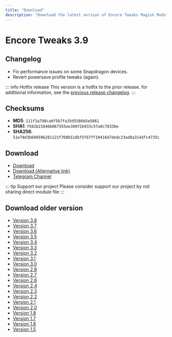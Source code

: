 ```yaml
---
title: "Download"
description: "Download the latest version of Encore Tweaks Magisk Module here"
---
```


# Encore Tweaks 3.9

## Changelog
- Fix performance issues on some Snapdragon devices.
- Revert powersave profile tweaks (again).

::: info Hotfix release
This version is a hotfix to the prior release.
for additional information, see the [previous release changelog](/download/version/3.8).
:::

## Checksums
- **MD5**: `111f3a798ca6f5b7fa35d5586b5e5061`
- **SHA1**: `f502b21846b067555ee309f2b933c57a0c78336e`
- **SHA256**: `51e78d3b608596281121f760b51dbf5f67ff10416d7dedc23ad8a314dfc4735c`

## Download
- [Download](https://shrinkme.ink/daEPA)
- [Download (Alternative link)](https://safefileku.com/download/JP6XADge6N4Xr166)
- [Telegram Channel](https://rem01schannel.t.me)

::: tip Support our project
Please consider support our project by not sharing direct module file
:::

## Download older version
- [Version 3.8](/download/version/3.8)
- [Version 3.7](/download/version/3.7)
- [Version 3.6](/download/version/3.6)
- [Version 3.5](/download/version/3.5)
- [Version 3.4](/download/version/3.4)
- [Version 3.3](/download/version/3.3)
- [Version 3.2](/download/version/3.2)
- [Version 3.1](/download/version/3.1)
- [Version 3.0](/download/version/3.0)
- [Version 2.8](/download/version/2.8)
- [Version 2.7](/download/version/2.7)
- [Version 2.6](/download/version/2.6)
- [Version 2.4](/download/version/2.4)
- [Version 2.3](/download/version/2.3)
- [Version 2.2](/download/version/2.2)
- [Version 2.1](/download/version/2.1)
- [Version 2.0](/download/version/2.0)
- [Version 1.8](/download/version/1.8)
- [Version 1.7](/download/version/1.7)
- [Version 1.6](/download/version/1.6)
- [Version 1.5](/download/version/1.5)
